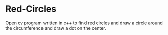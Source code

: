 # Red-Circles
Open cv program written in c++ to find red circles and draw a circle around the circumference and draw a dot on the center.
